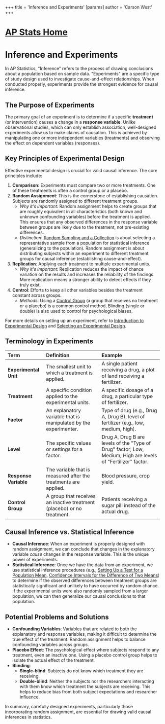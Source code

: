 +++
 title = 'Inference and Experiments'
[params]
	author = 'Carson West'
+++
# [AP Stats Home](./../ap-stats-home/)
# Inference and Experiments

In AP Statistics, "Inference" refers to the process of drawing conclusions about a population based on sample data. "Experiments" are a specific type of study design used to investigate cause-and-effect relationships. When conducted properly, experiments provide the strongest evidence for causal inference.

## The Purpose of Experiments

The primary goal of an experiment is to determine if a specific **treatment** (or intervention) causes a change in a **response variable**. Unlike observational studies, which can only establish association, well-designed experiments allow us to make claims of causation. This is achieved by manipulating one or more independent variables (treatments) and observing the effect on dependent variables (responses).

## Key Principles of Experimental Design

Effective experimental design is crucial for valid causal inference. The core principles include:

1.  **Comparison**: Experiments must compare two or more treatments. One of these treatments is often a control group or a placebo.
2.  **Random Assignment**: This is the cornerstone of establishing causation. Subjects are randomly assigned to different treatment groups.
    *   *Why it's important*: Random assignment helps to create groups that are roughly equivalent in all characteristics (both known and unknown confounding variables) before the treatment is applied. This ensures that any observed differences in the response variable between groups are likely due to the treatment, not pre-existing differences.
    *   *Distinction*: [Random Sampling and a Collection](./../random-sampling-and-a-collection/) is about selecting a representative sample from a population for statistical inference (generalizing to the population). Random assignment is about distributing subjects within an experiment to different treatment groups for causal inference (establishing cause-and-effect).
3.  **Replication**: Applying each treatment to multiple experimental units.
    *   *Why it's important*: Replication reduces the impact of chance variation on the results and increases the reliability of the findings. More replication means a stronger ability to detect effects if they truly exist.
4.  **Control**: Efforts to keep all other variables besides the treatment constant across groups.
    *   *Methods*: Using a [Control Group](./../control-group/) (a group that receives no treatment or a placebo) is a common control method. Blinding (single or double) is also used to control for psychological biases.

For more details on setting up an experiment, refer to [Introduction to Experimental Design](./../introduction-to-experimental-design/) and [Selecting an Experimental Design](./../selecting-an-experimental-design/).

## Terminology in Experiments

| Term                | Definition                                                                        | Example                                                                                                  |
| :------------------ | :-------------------------------------------------------------------------------- | :------------------------------------------------------------------------------------------------------- |
| **Experimental Unit** | The smallest unit to which a treatment is applied.                                | A single patient receiving a drug, a plot of land receiving a fertilizer.                                |
| **Treatment**       | A specific condition applied to the experimental units.                           | A specific dosage of a drug, a particular type of fertilizer.                                            |
| **Factor**          | An explanatory variable that is manipulated by the experimenter.                   | Type of drug (e.g., Drug A, Drug B), level of fertilizer (e.g., low, medium, high).                       |
| **Level**           | The specific values or settings for a factor.                                     | Drug A, Drug B are levels of the "Type of Drug" factor; Low, Medium, High are levels of "Fertilizer" factor. |
| **Response Variable** | The variable that is measured after the treatments are applied.                   | Blood pressure, crop yield.                                                                              |
| **Control Group**   | A group that receives an inactive treatment (placebo) or no treatment.            | Patients receiving a sugar pill instead of the actual drug.                                              |

## Causal Inference vs. Statistical Inference

*   **Causal Inference**: When an experiment is properly designed with random assignment, we can conclude that changes in the explanatory variable *cause* changes in the response variable. This is the unique power of experiments.
*   **Statistical Inference**: Once we have the data from an experiment, we use statistical inference procedures (e.g., [Setting Up a Test for a Population Mean](./../setting-up-a-test-for-a-population-mean/), [Confidence Intervals for the Difference of Two Means](./../confidence-intervals-for-the-difference-of-two-means/)) to determine if the observed differences between treatment groups are statistically significant and unlikely to have occurred by random chance. If the experimental units were also randomly sampled from a larger population, we can then generalize our causal conclusions to that population.

## Potential Problems and Solutions

*   **Confounding Variables**: Variables that are related to both the explanatory and response variables, making it difficult to determine the true effect of the treatment. Random assignment helps to balance confounding variables across groups.
*   **Placebo Effect**: The psychological effect where subjects respond to any treatment, even an inactive one. Using a placebo control group helps to isolate the actual effect of the treatment.
*   **Blinding**:
    *   **Single-blind**: Subjects do not know which treatment they are receiving.
    *   **Double-blind**: Neither the subjects nor the researchers interacting with them know which treatment the subjects are receiving. This helps to reduce bias from both subject expectations and researcher influence.

In summary, carefully designed experiments, particularly those incorporating random assignment, are essential for drawing valid causal inferences in statistics.